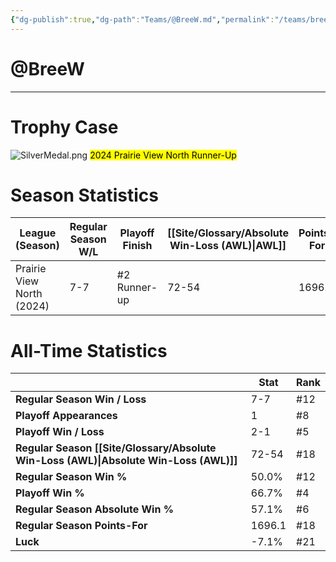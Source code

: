 ```yaml
---
{"dg-publish":true,"dg-path":"Teams/@BreeW.md","permalink":"/teams/bree-w/"}
---
```


# @BreeW
--- 
# Trophy Case

![SilverMedal.png](/img/user/z_Assets/img/SilverMedal.png)
<mark class="grey mark-border">2024 Prairie View North Runner-Up</mark>
# Season Statistics
| **League (Season)**       | **Regular Season W/L** | **Playoff Finish** | **[[Site/Glossary/Absolute Win-Loss (AWL)\|AWL]]** | **Points-For** |
| ------------------------- | ---------------------- | ------------------ | ------------------------------------ | -------------- |
| Prairie View North (2024) | 7-7                    | #2 Runner-up       | 72-54                                | 1696.1         |
# All-Time Statistics
|                                                | **Stat** | **Rank** |
| ---------------------------------------------- | -------- | -------- |
| **Regular Season Win / Loss**                  | 7-7 | #12 |
| **Playoff Appearances**                        | 1 | #8 |
| **Playoff Win / Loss**                         | 2-1 | #5 |
| **Regular Season [[Site/Glossary/Absolute Win-Loss (AWL)\|Absolute Win-Loss (AWL)]]** | 72-54 | #18 |
| **Regular Season Win %**                       | 50.0% | #12 |
| **Playoff Win %**                              | 66.7% | #4 |
| **Regular Season Absolute Win %**              | 57.1% | #6 |
| **Regular Season Points-For**                  | 1696.1 | #18 |
| **Luck**                                       | -7.1% | #21 |